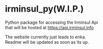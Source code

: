 # irminsul_py(W.I.P.)

Python package for accessing the Irminsul Api  
that will be hosted at https://api.irminsul.info

The website currently just leads to enka.  
Readme will be updated as soon as its up.
